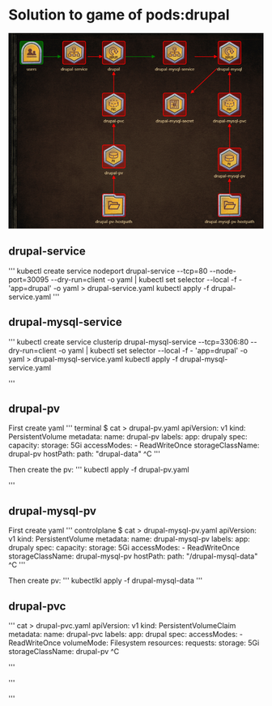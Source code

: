 # Solution to game of pods:drupal
![drupal architecture](drupal_architecture.PNG)

##  drupal-service
'''
kubectl create service nodeport  drupal-service --tcp=80 --node-port=30095 --dry-run=client  -o yaml | kubectl set selector --local -f - 'app=drupal' -o yaml > drupal-service.yaml
kubectl apply -f drupal-service.yaml
'''

##  drupal-mysql-service

'''
kubectl create service clusterip  drupal-mysql-service --tcp=3306:80 --dry-run=client -o yaml | kubectl set selector  --local -f - 'app=drupal' -o yaml > drupal-mysql-service.yaml
kubectl apply -f drupal-mysql-service.yaml

'''

## drupal-pv

First create yaml 
'''
terminal $ cat > drupal-pv.yaml 
apiVersion: v1
kind: PersistentVolume
metadata:
  name: drupal-pv
  labels:
    app: drupaly
spec:
  capacity:
    storage: 5Gi
  accessModes:
    - ReadWriteOnce
  storageClassName: drupal-pv
  hostPath:
      path: "drupal-data"
^C
'''

Then create the pv:
'''
kubectl apply -f drupal-pv.yaml

'''

## drupal-mysql-pv

First create yaml
'''
controlplane $ cat > drupal-mysql-pv.yaml 
apiVersion: v1
kind: PersistentVolume
metadata:
  name: drupal-mysql-pv
  labels:
    app: drupaly
spec:
  capacity:
    storage: 5Gi
  accessModes:
    - ReadWriteOnce
  storageClassName: drupal-mysql-pv
  hostPath:
    path: "/drupal-mysql-data"
^C
'''

Then create pv:
'''
kubectlkl apply -f drupal-mysql-data
'''
## drupal-pvc

'''
cat > drupal-pvc.yaml
apiVersion: v1
kind: PersistentVolumeClaim
metadata:
  name: drupal-pvc
  labels:
    app: drupal
spec:
  accessModes:
    - ReadWriteOnce
  volumeMode: Filesystem
  resources:
    requests:
      storage: 5Gi
  storageClassName: drupal-pv
^C

'''

'''

'''

